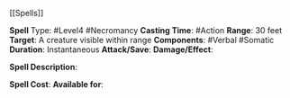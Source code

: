 [[Spells]] 

**Spell** Type: #Level4 #Necromancy 
**Casting Time**: #Action 
**Range**: 30 feet
**Target**: A creature visible within range
**Components**: #Verbal #Somatic 
**Duration**: Instantaneous
**Attack/Save**:
**Damage/Effect**:

**Spell Description**: 
	

**Spell Cost**:
**Available for**: